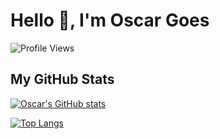 # Hello 👋, I'm Oscar Goes

![Profile Views](https://komarev.com/ghpvc/?username=oscargoes&color=blue&style=flat-square)

## My GitHub Stats

[![Oscar's GitHub stats](https://github-readme-stats.vercel.app/api?username=oscargoes&show_icons=true&theme=transparent)](https://github.com/anuraghazra/github-readme-stats)

[![Top Langs](https://github-readme-stats.vercel.app/api/top-langs/?username=oscargoes&layout=compact&theme=transparent)](https://github.com/anuraghazra/github-readme-stats)
